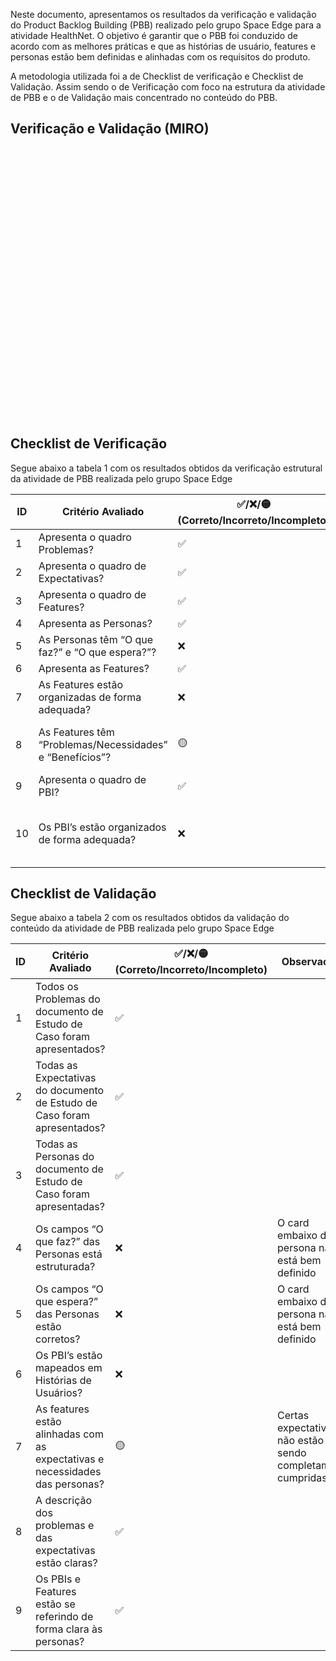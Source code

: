 Neste documento, apresentamos os resultados da verificação e validação do Product Backlog Building (PBB) realizado pelo grupo Space Edge para a atividade HealthNet. O objetivo é garantir que o PBB foi conduzido de acordo com as melhores práticas e que as histórias de usuário, features e personas estão bem definidas e alinhadas com os requisitos do produto.

A metodologia utilizada foi a de Checklist de verificação e Checklist de Validação. Assim sendo o de Verificação com foco na estrutura da atividade de PBB e o de Validação mais concentrado no conteúdo do PBB. 

## Verificação e Validação (MIRO)
<iframe width="768" height="432" src="" frameborder="0" scrolling="no" allow="fullscreen; clipboard-read; clipboard-write" allowfullscreen></iframe>

## Checklist de Verificação 
Segue abaixo a tabela 1 com os resultados obtidos da verificação estrutural da atividade de PBB realizada pelo grupo Space Edge

| **ID** | **Critério Avaliado**             | **✅/❌/🟡** <br>(Correto/Incorreto/Incompleto)| **Observações** |
|--------|-----------------------------------|-------------|-----------------|
| 1      |    Apresenta o quadro Problemas?  |   ✅       | |
| 2      |Apresenta o quadro de Expectativas?|   ✅       | |
| 3      |  Apresenta o quadro de Features?  |   ✅       | |
| 4      |      Apresenta as Personas?       |   ✅       | |
| 5      |As Personas têm “O que faz?” e “O que espera?”?|  ❌ | Não está bem definido |
| 6      |     Apresenta as Features?        |   ✅       | |
| 7      |As Features estão organizadas de forma adequada?| ❌ | Estão organizadas verticalmente |
| 8      |As Features têm “Problemas/Necessidades” e “Benefícios”?| 🟡  | Estrutura inadequada e de maneira não clara |
| 9      |    Apresenta o quadro de PBI?     |    ✅  |   |
| 10     |Os PBI’s estão organizados de forma adequada?| ❌ | Devido à má organização de features o PBI ficou desorganizado |

## Checklist de Validação
Segue abaixo a tabela 2 com os resultados obtidos da validação do conteúdo da atividade de PBB realizada pelo grupo Space Edge

| **ID** | **Critério Avaliado** | **✅/❌/🟡** <br>(Correto/Incorreto/Incompleto) | **Observações** |
|--------|-----------------------------------|-------------|-----------------|
| 1      |Todos os Problemas do documento de Estudo de Caso foram apresentados?|✅| |
| 2      |Todas as Expectativas do documento de Estudo de Caso foram apresentados?|✅| |
| 3      |Todas as Personas do documento de Estudo de Caso foram apresentadas?|✅| |
| 4      |Os campos “O que faz?” das Personas está estruturada?| ❌ | O card embaixo da persona não está bem definido |
| 5      |Os campos “O que espera?” das Personas estão corretos? | ❌  | O card embaixo da persona não está bem definido |
| 6      |Os PBI’s estão mapeados em Histórias de Usuários?| ❌ | |
| 7      |As features estão alinhadas com as expectativas e necessidades das personas?| 🟡  | Certas expectativas não estão sendo completamente cumpridas|
| 8      |A descrição dos problemas e das expectativas estão claras?|  ✅ |   |
| 9     |Os PBIs e Features estão se referindo de forma clara às personas?| ✅ |  |

